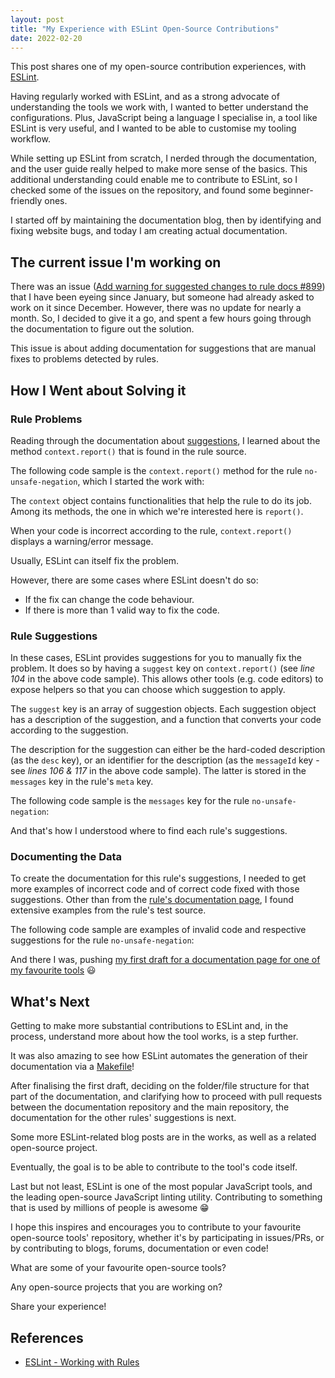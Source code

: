 ```yaml
---
layout: post
title: "My Experience with ESLint Open-Source Contributions"
date: 2022-02-20
---
```


This post shares one of my open-source contribution experiences, with <a href="https://eslint.org" target="_blank">ESLint</a>.

Having regularly worked with ESLint, and as a strong advocate of understanding the tools we work with, I wanted to better understand the configurations. Plus, JavaScript being a language I specialise in, a tool like ESLint is very useful, and I wanted to be able to customise my tooling workflow.

While setting up ESLint from scratch, I nerded through the documentation, and the user guide really helped to make more sense of the basics. This additional understanding could enable me to contribute to ESLint, so I checked some of the issues on the repository, and found some beginner-friendly ones.

I started off by maintaining the documentation blog, then by identifying and fixing website bugs, and today I am creating actual documentation.

## The current issue I'm working on

There was an issue (<a href="https://github.com/eslint/website/issues/899" target="_blank">Add warning for suggested changes to rule docs #899</a>) that I have been eyeing since January, but someone had already asked to work on it since December. However, there was no update for nearly a month. So, I decided to give it a go, and spent a few hours going through the documentation to figure out the solution.

This issue is about adding documentation for suggestions that are manual fixes to problems detected by rules.

## How I Went about Solving it

### Rule Problems

Reading through the documentation about <a href="https://eslint.org/docs/developer-guide/working-with-rules#providing-suggestions" target="_blank">suggestions</a>, I learned about the method `context.report()` that is found in the rule source.

The following code sample is the `context.report()` method for the rule `no-unsafe-negation`, which I started the work with:

<script src="https://emgithub.com/embed.js?target=https%3A%2F%2Fgithub.com%2Feslint%2Feslint%2Fblob%2F345e70d9d6490fb12b18953f56f3cea28fd61d83%2Flib%2Frules%2Fno-unsafe-negation.js%23L99-L123&style=a11y-dark&showLineNumbers=on&showFileMeta=on"></script>

The `context` object contains functionalities that help the rule to do its job. Among its methods, the one in which we're interested here is `report()`.

When your code is incorrect according to the rule, `context.report()` displays a warning/error message.

Usually, ESLint can itself fix the problem.

However, there are some cases where ESLint doesn't do so:

- If the fix can change the code behaviour.
- If there is more than 1 valid way to fix the code.

### Rule Suggestions

In these cases, ESLint provides suggestions for you to manually fix the problem. It does so by having a `suggest` key on `context.report()` (see _line 104_ in the above code sample). This allows other tools (e.g. code editors) to expose helpers so that you can choose which suggestion to apply.

The `suggest` key is an array of suggestion objects. Each suggestion object has a description of the suggestion, and a function that converts your code according to the suggestion.

The description for the suggestion can either be the hard-coded description (as the `desc` key), or an identifier for the description (as the `messageId` key - see _lines 106 & 117_ in the above code sample). The latter is stored in the `messages` key in the rule's `meta` key.

The following code sample is the `messages` key for the rule `no-unsafe-negation`:

<script src="https://emgithub.com/embed.js?target=https%3A%2F%2Fgithub.com%2Feslint%2Feslint%2Fblob%2F345e70d9d6490fb12b18953f56f3cea28fd61d83%2Flib%2Frules%2Fno-unsafe-negation.js%23L77-L81&style=a11y-dark&showLineNumbers=on&showFileMeta=on"></script>

And that's how I understood where to find each rule's suggestions.

### Documenting the Data

To create the documentation for this rule's suggestions, I needed to get more examples of incorrect code and of correct code fixed with those suggestions. Other than from the <a href="https://eslint.org/docs/rules/no-unsafe-negation" target="_blank">rule's documentation page</a>, I found extensive examples from the rule's test source.

The following code sample are examples of invalid code and respective suggestions for the rule `no-unsafe-negation`:

<script src="https://emgithub.com/embed.js?target=https%3A%2F%2Fgithub.com%2Feslint%2Feslint%2Fblob%2F345e70d9d6490fb12b18953f56f3cea28fd61d83%2Ftests%2Flib%2Frules%2Fno-unsafe-negation.js%23L62-L255&style=a11y-dark&showLineNumbers=on&showFileMeta=on"></script>

And there I was, pushing <a href="https://github.com/AkashaRojee/eslint-website/commit/75c150ca09a1b5b934ae50482f485ff5266277ec#diff-6637a8e0a8b96de68eeccb593b63a8015783404d59a9650881405c091d3f0da7" target="_blank">my first draft for a documentation page for one of my favourite tools</a> :smiley:

## What's Next

Getting to make more substantial contributions to ESLint and, in the process, understand more about how the tool works, is a step further.

It was also amazing to see how ESLint automates the generation of their documentation via a <a href="https://github.com/eslint/eslint/blob/main/Makefile.js" target="_blank">Makefile</a>!

After finalising the first draft, deciding on the folder/file structure for that part of the documentation, and clarifying how to proceed with pull requests between the documentation repository and the main repository, the documentation for the other rules' suggestions is next.

Some more ESLint-related blog posts are in the works, as well as a related open-source project.

Eventually, the goal is to be able to contribute to the tool's code itself.

Last but not least, ESLint is one of the most popular JavaScript tools, and the leading open-source JavaScript linting utility. Contributing to something that is used by millions of people is awesome :grin:

I hope this inspires and encourages you to contribute to your favourite open-source tools' repository, whether it's by participating in issues/PRs, or by contributing to blogs, forums, documentation or even code!

What are some of your favourite open-source tools?

Any open-source projects that you are working on?

Share your experience!

## References

* <a href="https://eslint.org/docs/developer-guide/working-with-rules" target="_blank">ESLint - Working with Rules</a>
